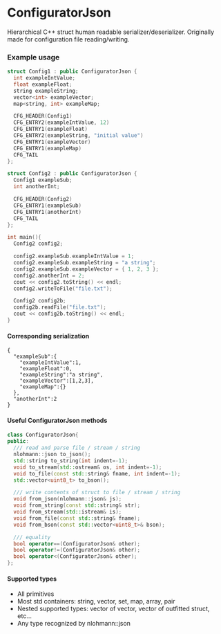 # ConfiguratorJson
Hierarchical C++ struct human readable serializer/deserializer.  Originally made for configuration file reading/writing.

### Example usage
``` cpp
struct Config1 : public ConfiguratorJson {
  int exampleIntValue;
  float exampleFloat;
  string exampleString;
  vector<int> exampleVector;
  map<string, int> exampleMap;

  CFG_HEADER(Config1)
  CFG_ENTRY2(exampleIntValue, 12)
  CFG_ENTRY1(exampleFloat)
  CFG_ENTRY2(exampleString, "initial value")
  CFG_ENTRY1(exampleVector)
  CFG_ENTRY1(exampleMap)
  CFG_TAIL
};

struct Config2 : public ConfiguratorJson {
  Config1 exampleSub;
  int anotherInt;

  CFG_HEADER(Config2)
  CFG_ENTRY1(exampleSub)
  CFG_ENTRY1(anotherInt)
  CFG_TAIL
};

int main(){
  Config2 config2;

  config2.exampleSub.exampleIntValue = 1;
  config2.exampleSub.exampleString = "a string";
  config2.exampleSub.exampleVector = { 1, 2, 3 };
  config2.anotherInt = 2;
  cout << config2.toString() << endl;
  config2.writeToFile("file.txt");

  Config2 config2b;
  config2b.readFile("file.txt");
  cout << config2b.toString() << endl;
}
```

#### Corresponding serialization
```
{
  "exampleSub":{
    "exampleIntValue":1,
    "exampleFloat":0,
    "exampleString":"a string",
    "exampleVector":[1,2,3],
    "exampleMap":{}
  },
  "anotherInt":2
}
```

#### Useful ConfiguratorJson methods
``` cpp
class ConfiguratorJson{
public:
  /// read and parse file / stream / string
  nlohmann::json to_json();
  std::string to_string(int indent=-1);
  void to_stream(std::ostream& os, int indent=-1);
  void to_file(const std::string& fname, int indent=-1);
  std::vector<uint8_t> to_bson();

  /// write contents of struct to file / stream / string
  void from_json(nlohmann::json& js);
  void from_string(const std::string& str);
  void from_stream(std::istream& is);
  void from_file(const std::string& fname);
  void from_bson(const std::vector<uint8_t>& bson);

  /// equality
  bool operator==(ConfiguratorJson& other);
  bool operator!=(ConfiguratorJson& other);
  bool operator<(ConfiguratorJson& other);
};
```
#### Supported types
* All primitives
* Most std containers: string, vector, set, map, array, pair
* Nested supported types: vector of vector, vector of outfitted struct, etc...
* Any type recognized by nlohmann::json
